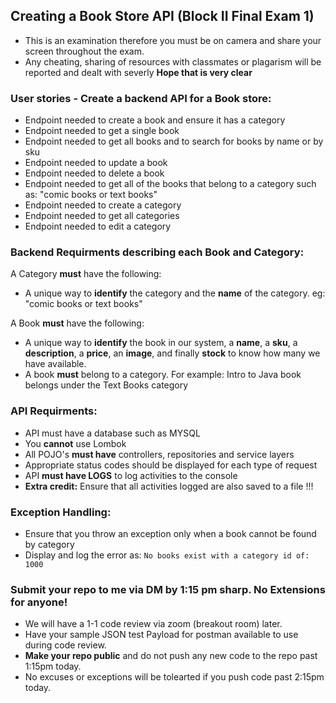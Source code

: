 
## Creating a Book Store API (Block II Final Exam 1)
- This is an examination therefore you must be on camera and share your screen throughout the exam.
- Any cheating, sharing of resources with classmates or plagarism will be reported and dealt with severly **Hope that is very clear**

### User stories - Create a backend API for a Book store:
- Endpoint needed to create a book and ensure it has a category
- Endpoint needed to get a single book 
- Endpoint needed to get all books and to search for books by name or by sku
- Endpoint needed to update a book
- Endpoint needed to delete a book
- Endpoint needed to get all of the books that belong to a category such as: "comic books or text books"
- Endpoint needed to create a category
- Endpoint needed to get all categories 
- Endpoint needed to edit a category

### Backend Requirments describing each Book and Category:
A Category **must** have the following:
- A unique way to **identify** the category and the **name** of the category. eg: "comic books or text books"

A Book **must** have the following:
- A unique way to **identify** the book in our system, a **name**, a **sku**, a **description**, a **price**, an **image**, and finally **stock** to know how many we have available.
- A book **must** belong to a category. For example: Intro to Java book belongs under the Text Books category

### API Requirments:
- API must have a database such as MYSQL
- You **cannot** use Lombok
- All POJO's **must have** controllers, repositories and service layers
- Appropriate status codes should be displayed for each type of request
- API **must have LOGS** to log activities to the console
- **Extra credit:** Ensure that all activities logged are also saved to a file !!!

### Exception Handling:
- Ensure that you throw an exception only when a book cannot be found by category
- Display and log the error as:  ``` No books exist with a category id of:  1000 ```

### Submit your repo to me via DM by 1:15 pm sharp. No Extensions for anyone!

- We will have a 1-1 code review via zoom (breakout room) later.
- Have your sample JSON test Payload for postman available to use during code review.
- **Make your repo public** and do not push any new code to the repo past 1:15pm today.
- No excuses or exceptions will be tolearted if you push code past 2:15pm today.

